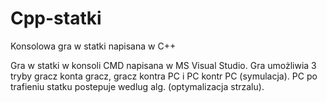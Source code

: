 # Cpp-statki
Konsolowa gra w statki napisana w C++

Gra w statki w konsoli CMD napisana w MS Visual Studio. Gra umożliwia 3 tryby gracz konta gracz, gracz kontra PC i PC kontr PC (symulacja).
PC po trafieniu statku postepuje wedlug alg. (optymalizacja strzalu).
